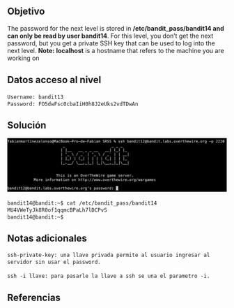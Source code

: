 ## Objetivo
The password for the next level is stored in **/etc/bandit_pass/bandit14 and can only be read by user bandit14**. For this level, you don’t get the next password, but you get a private SSH key that can be used to log into the next level. **Note:** **localhost** is a hostname that refers to the machine you are working on

## Datos  acceso al nivel
```
Username: bandit13
Password: FO5dwFsc0cbaIiH0h8J2eUks2vdTDwAn
```
## Solución
![RetoBandit13](/imagenes/bandit13(1).png)
```
bandit14@bandit:~$ cat /etc/bandit_pass/bandit14
MU4VWeTyJk8R0of1qqmcBPaLh7lDCPvS
bandit14@bandit:~$
```
## Notas adicionales
```
ssh-private-key: una llave privada permite al usuario ingresar al servidor sin usar el password.

ssh -i llave: para pasarle la llave a ssh se una el parametro -i.
```
## Referencias
